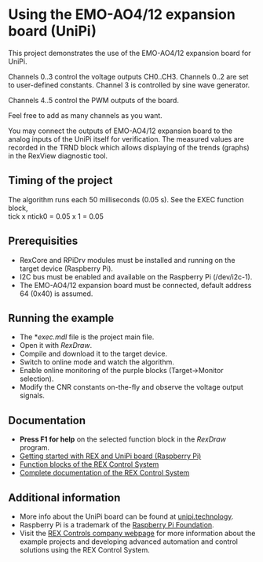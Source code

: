 Using the EMO-AO4/12 expansion board (UniPi) 
============================================

This project demonstrates the use of the EMO-AO4/12 expansion board for UniPi.

Channels 0..3 control the voltage outputs CH0..CH3. Channels 0..2 are set to 
user-defined constants. Channel 3 is controlled by sine wave generator.   

Channels 4..5 control the PWM outputs of the board. 

Feel free to add as many channels as you want. 

You may connect the outputs of EMO-AO4/12 expansion board to the analog inputs 
of the UniPi itself for verification. The measured values are recorded in the 
TRND block which allows displaying of the trends (graphs) in the RexView 
diagnostic tool. 

## Timing of the project ##

The algorithm runs each 50 milliseconds (0.05 s). See the EXEC function block,  
tick x ntick0 = 0.05 x 1 = 0.05 

## Prerequisities ##
- RexCore and RPiDrv modules must be installed and running on the target device 
(Raspberry Pi).
- I2C bus must be enabled and available on the Raspberry Pi (/dev/i2c-1).
- The EMO-AO4/12 expansion board must be connected, default address 64 (0x40)
  is assumed.

## Running the example ##
- The **exec.mdl* file is the project main file.
- Open it with *RexDraw*.
- Compile and download it to the target device.
- Switch to online mode and watch the algorithm.
- Enable online monitoring of the purple blocks (Target->Monitor selection).
- Modify the CNR constants on-the-fly and observe the voltage output signals.

## Documentation ##

- **Press F1 for help** on the selected function block in the *RexDraw* program.
- [Getting started with REX and UniPi board (Raspberry Pi)](http://www.rexcontrols.com/media/DOC/ENGLISH/REX_Getting_Started_UniPi_ENG.pdf)
- [Function blocks of the REX Control System](http://www.rexcontrols.com/media/HTML/DOC/ENGLISH/index.html)
- [Complete documentation of the REX Control System](http://www.rexcontrols.com/documentation-and-support)

## Additional information ##

- More info about the UniPi board can be found at [unipi.technology](http://www.unipi.technology).
- Raspberry Pi is a trademark of the [Raspberry Pi Foundation](http://www.raspberrypi.org).
- Visit the [REX Controls company webpage](http://www.rexcontrols.com) 
for more information about the example projects and developing advanced 
automation and control solutions using the REX Control System.


